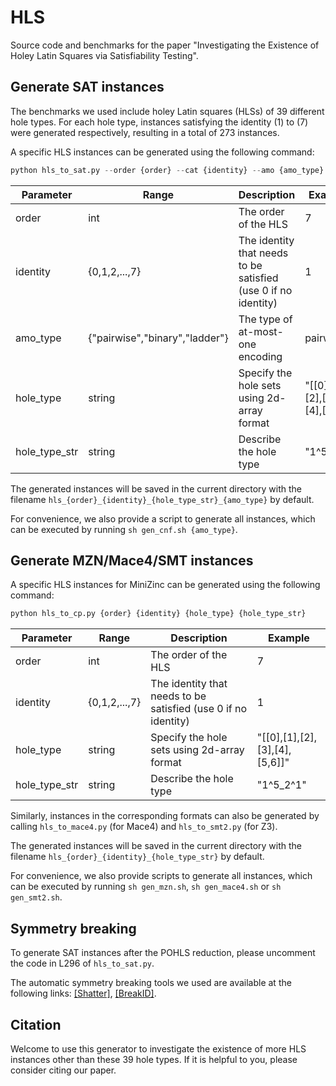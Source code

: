 # HLS

Source code and benchmarks for the paper "Investigating the Existence of Holey Latin Squares via Satisfiability Testing".

## Generate SAT instances

The benchmarks we used include holey Latin squares (HLSs) of 39 different hole types. For each hole type, instances satisfying the identity (1) to (7) were generated respectively, resulting in a total of 273 instances.

A specific HLS instances can be generated using the following command:
```python
python hls_to_sat.py --order {order} --cat {identity} --amo {amo_type} --holes {hole_type} --postfix {hole_type_str}
```
| Parameter     | Range                            | Description                                 | Example                       |
|---------------|----------------------------------|---------------------------------------------|-------------------------------|
| order         | int                              | The order of the HLS                        | 7                             |
| identity      | {0,1,2,...,7}                      | The identity that needs to be satisfied (use 0 if no identity)     | 1                             |
| amo_type      | {"pairwise","binary","ladder"} | The type of at-most-one encoding            | pairwise                      |
| hole_type     | string                           | Specify the hole sets using 2d-array format | "[[0],[1],[2],[3],[4],[5,6]]" |
| hole_type_str | string                           | Describe the hole type                      | "1^5_2^1"                     |

The generated instances will be saved in the current directory with the filename `hls_{order}_{identity}_{hole_type_str}_{amo_type}` by default.

For convenience, we also provide a script to generate all instances, which can be executed by running `sh gen_cnf.sh {amo_type}`.

## Generate MZN/Mace4/SMT instances

A specific HLS instances for MiniZinc can be generated using the following command:

```python
python hls_to_cp.py {order} {identity} {hole_type} {hole_type_str}
```
| Parameter     | Range       | Description                                 | Example                       |
|---------------|-------------|---------------------------------------------|-------------------------------|
| order         | int         | The order of the HLS                        | 7                             |
| identity      | {0,1,2,...,7} | The identity that needs to be satisfied (use 0 if no identity)    | 1                             |
| hole_type     | string      | Specify the hole sets using 2d-array format | "[[0],[1],[2],[3],[4],[5,6]]" |
| hole_type_str | string      | Describe the hole type                      | "1^5_2^1"                     |

Similarly, instances in the corresponding formats can also be generated by calling `hls_to_mace4.py` (for Mace4) and `hls_to_smt2.py` (for Z3).

The generated instances will be saved in the current directory with the filename `hls_{order}_{identity}_{hole_type_str}` by default.

For convenience, we also provide scripts to generate all instances, which can be executed by running `sh gen_mzn.sh`, `sh gen_mace4.sh` or `sh gen_smt2.sh`.

## Symmetry breaking

To generate SAT instances after the POHLS reduction, please uncomment the code in L296 of `hls_to_sat.py`.

The automatic symmetry breaking tools we used are available at the following links: [[Shatter]](http://www.aloul.net/Tools/shatter/), [[BreakID]](https://bitbucket.org/krr/breakid/src/master/).

## Citation

Welcome to use this generator to investigate the existence of more HLS instances other than these 39 hole types. If it is helpful to you, please consider citing our paper.
